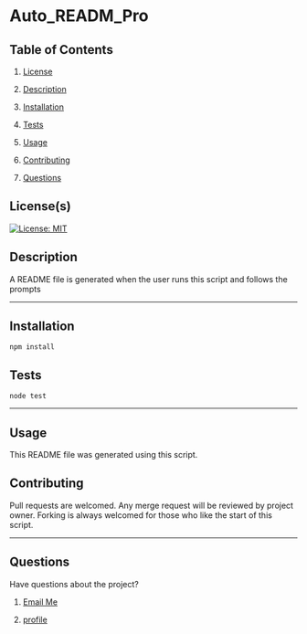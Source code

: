# Auto_READM_Pro

## Table of Contents

1. [License](#License)

2. [Description](#Description)

3. [Installation](#Installation)

4. [Tests](#Tests)

5. [Usage](#Usage)

6. [Contributing](#Contributing)

7. [Questions](#Questions)

## License(s)

[![License: MIT](https://img.shields.io/badge/License-MIT-yellow.svg)](https://opensource.org/licenses/MIT)

## Description

A README file is generated when the user runs this script and follows the prompts

_ _ _ _

## Installation

```
npm install
```



## Tests

```
node test
```



_ _ _ _

## Usage

This README file was generated using this script.

## Contributing

Pull requests are welcomed. Any merge request will be reviewed by project owner. Forking is always welcomed for those who like the start of this script.

_ _ _ _

## Questions

Have questions about the project?

1. [Email Me](adam.niggebrugge@gmail.com)

2. [profile](https://github.com/adam-niggebrugge)
